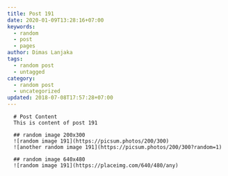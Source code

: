 ```yaml
---
title: Post 191
date: 2020-01-09T13:28:16+07:00
keywords:
  - random
  - post
  - pages
author: Dimas Lanjaka
tags:
  - random post
  - untagged
category:
  - random post
  - uncategorized
updated: 2018-07-08T17:57:28+07:00
---
```


      # Post Content
      This is content of post 191

      ## random image 200x300
      ![random image 191](https://picsum.photos/200/300)
      ![another random image 191](https://picsum.photos/200/300?random=1)

      ## random image 640x480
      ![random image 191](https://placeimg.com/640/480/any)
      